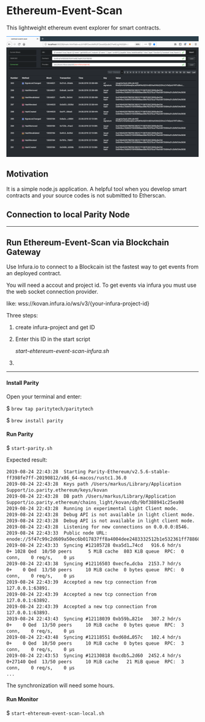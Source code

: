 # Ethereum-Event-Scan


This lightweight ethereum event explorer for smart contracts. 

![Image 1](./images/ethereum-event-scan.png "Connected via Infura.io")

## Motivation

It is a simple node.js application. A helpful tool when you develop smart 
contracts and your source codes is not submitted to Etherscan.


## Connection to local Parity Node

---

## Run Ethereum-Event-Scan via Blockchain Gateway

Use Infura.io to connect to a Blockcain ist the fastest way to 
get events from an deployed contract.

You will need a accout and project id. To get events via infura you 
must use the web socket connection provider.

like: wss://kovan.infura.io/ws/v3/{your-infura-project-id}

Three steps:

1) create infura-project and get ID


2) Enter this ID in the start script
  
   *start-ehtereum-event-scan-infura.sh*

3) 


---


#### Install Parity

Open your terminal and enter:

$ `brew tap paritytech/paritytech`

$ `brew install parity`

#### Run Parity

$ `start-parity.sh`

Expected result: 

```
2019-08-24 22:43:28  Starting Parity-Ethereum/v2.5.6-stable-ff398fe7ff-20190812/x86_64-macos/rustc1.36.0
2019-08-24 22:43:28  Keys path /Users/markus/Library/Application Support/io.parity.ethereum/keys/kovan
2019-08-24 22:43:28  DB path /Users/markus/Library/Application Support/io.parity.ethereum/chains_light/kovan/db/9bf388941c25ea98
2019-08-24 22:43:28  Running in experimental Light Client mode.
2019-08-24 22:43:28  Debug API is not available in light client mode.
2019-08-24 22:43:28  Debug API is not available in light client mode.
2019-08-24 22:43:28  Listening for new connections on 0.0.0.0:8546.
2019-08-24 22:43:33  Public node URL: enode://5f47c99c2d609a50ec6b017837ff8a4004dee2483332512b1e532361ff788604b978f72cd5267b4fd2f13a7904817b3db44894d7cabf9decc1bc4728abaccee7@192.168.178.48:30303
2019-08-24 22:43:33  Syncing #12105728 0xa5d1…74cd   916.6 hdr/s      0+ 1028 Qed  10/50 peers      5 MiB cache  803 KiB queue  RPC:  0 conn,    0 req/s,    0 µs
2019-08-24 22:43:38  Syncing #12116503 0xecfe…dcba  2153.7 hdr/s      0+    0 Qed  13/50 peers     10 MiB cache  0 bytes queue  RPC:  0 conn,    0 req/s,    0 µs
2019-08-24 22:43:39  Accepted a new tcp connection from 127.0.0.1:63891.
2019-08-24 22:43:39  Accepted a new tcp connection from 127.0.0.1:63892.
2019-08-24 22:43:39  Accepted a new tcp connection from 127.0.0.1:63893.
2019-08-24 22:43:43  Syncing #12118039 0xb59b…821e   307.2 hdr/s      0+    0 Qed  13/50 peers     10 MiB cache  0 bytes queue  RPC:  3 conn,    0 req/s,    0 µs
2019-08-24 22:43:48  Syncing #12118551 0xd68d…057c   102.4 hdr/s      0+    0 Qed  10/50 peers     10 MiB cache  0 bytes queue  RPC:  3 conn,    0 req/s,    0 µs
2019-08-24 22:43:53  Syncing #12130818 0xcdb5…2d60  2452.4 hdr/s      0+27140 Qed  13/50 peers     10 MiB cache   21 MiB queue  RPC:  3 conn,    0 req/s,    0 µs
...
```

The synchronization will need some hours.

#### Run Monitor

$ `start-ehtereum-event-scan-local.sh`




